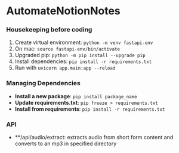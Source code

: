 # AutomateNotionNotes

### Housekeeping before coding
1. Create virtual environment: `python -m venv fastapi-env`
2. On mac: `source fastapi-env/bin/activate`
3. Upgraded pip: `python -m pip install --upgrade pip`
4. Install dependencies: `pip install -r requirements.txt`
5. Run with `uvicorn app.main:app --reload`

### Managing Dependencies
- **Install a new package**: `pip install package_name`
- **Update requirements.txt**: `pip freeze > requirements.txt`
- **Install from requirements**: `pip install -r requirements.txt`

### API
- **/api/audio/extract: extracts audio from short form content and converts to an mp3 in specified directory
